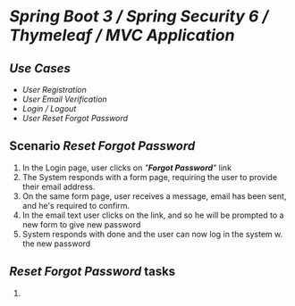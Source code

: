 # **_Spring Boot 3 / Spring Security 6 / Thymeleaf / MVC Application_**

## _Use Cases_
* _User Registration_
* _User Email Verification_
* _Login / Logout_
* _User Reset Forgot Password_

## Scenario _**_Reset Forgot Password_**_
1. In the Login page, user clicks on _"**Forgot Password**"_ link
2. The System responds with a form page, requiring the user to provide their email address.
3. On the same form page, user receives a message, email has been sent, and he's required to confirm.
4. In the email text user clicks on the link, and so he will be prompted to a new form to give new password
5. System responds with done and the user can now log in the system w. the new password

## _**_Reset Forgot Password_**_ tasks
1. 




<!-- 

* task 3: Add the Security Configuration and Encode The User Password.
* task 4: Add the Page to display all users in the database.
* task 5: Implement the user login functionality. (Back and Front)
* task 6: Add the Email Verification Functionality.
* task 7: Add a Homepage and Menu to our application
* task 8: Add a Logout Functionality Configuration
* task 9: Add the Reset Forgot Password Functionality

* password reset scenario, the user send a request to reset the password
* the application create a token for the user and send an email link to check
* the user. The user click on the link.
* the application send a form to reset the password.

-->
